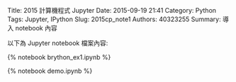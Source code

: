 Title: 2015 計算機程式 Jupyter
Date: 2015-09-19 21:41
Category: Python
Tags: Jupyter, IPython
Slug: 2015cp_note1
Authors: 40323255
Summary: 導入 notebook 內容

以下為 Jupyter notebook 檔案內容:

{% notebook brython_ex1.ipynb %}

{% notebook demo.ipynb %}



